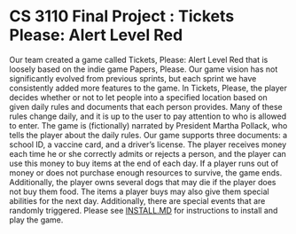 # CS 3110 Final Project : Tickets Please: Alert Level Red
Our team created a game called Tickets, Please: Alert Level Red that is loosely based on the indie game Papers, Please.
Our game vision has not significantly evolved from previous sprints, but each sprint we
have consistently added more features to the game. In Tickets, Please, the player decides
whether or not to let people into a specified location based on given daily rules and
documents that each person provides. Many of these rules change daily, and it is up to the
user to pay attention to who is allowed to enter. The game is (fictionally) narrated by
President Martha Pollack, who tells the player about the daily rules. Our game supports
three documents: a school ID, a vaccine card, and a driver’s license. The player receives
money each time he or she correctly admits or rejects a person, and the player can use this
money to buy items at the end of each day. If a player runs out of money or does not
purchase enough resources to survive, the game ends. Additionally, the player owns several
dogs that may die if the player does not buy them food. The items a player buys may also
give them special abilities for the next day. Additionally, there are special events that are
randomly triggered.
Please see [INSTALL.MD](https://github.com/jessicajcho/PapersPlease/blob/main/INSTALL.md) for instructions to install and play the game. 
